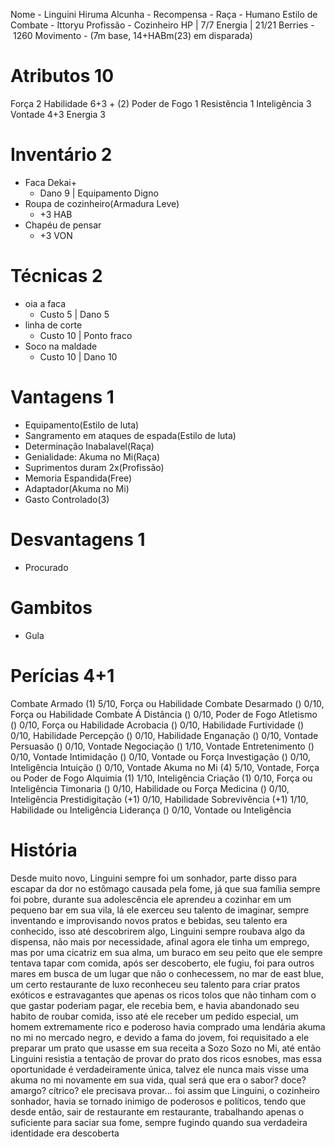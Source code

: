 Nome - Linguini Hiruma
Alcunha - 
Recompensa - 
Raça - Humano
Estilo de Combate - Ittoryu
Profissão - Cozinheiro
HP | 7/7
Energia | 21/21
Berries - 1260
Movimento - (7m base, 14+HABm(23) em disparada)
# Atributos 10
Força 2
Habilidade 6+3 + (2)
Poder de Fogo 1
Resistência 1
Inteligência 3
Vontade 4+3
Energia 3

# Inventário 2
- Faca Dekai+
	- Dano 9 | Equipamento Digno
- Roupa de cozinheiro(Armadura Leve)
	- +3 HAB
- Chapéu de pensar
	- +3 VON
# Técnicas 2
- oia a faca
	- Custo 5 | Dano 5
- linha de corte
	- Custo 10 | Ponto fraco
- Soco na maldade
	- Custo 10 | Dano 10
  
# Vantagens 1
- Equipamento(Estilo de luta)
- Sangramento em ataques de espada(Estilo de luta)
- Determinação Inabalavel(Raça)
- Genialidade: Akuma no Mi(Raça)
- Suprimentos duram 2x(Profissão)
- Memoria Espandida(Free)
- Adaptador(Akuma no Mi)
- Gasto Controlado(3)

# Desvantagens 1
 - Procurado

# Gambitos
- Gula

# Perícias 4+1
Combate Armado (1) 5/10, Força ou Habilidade
Combate Desarmado () 0/10, Força ou Habilidade
Combate Á Distância () 0/10, Poder de Fogo
Atletismo () 0/10, Força ou Habilidade
Acrobacia () 0/10, Habilidade
Furtividade () 0/10, Habilidade
Percepção () 0/10, Habilidade
Enganação () 0/10, Vontade
Persuasão () 0/10, Vontade
Negociação () 1/10, Vontade
Entretenimento () 0/10, Vontade
Intimidação () 0/10, Vontade ou Força
Investigação () 0/10, Inteligência
Intuição () 0/10, Vontade
Akuma no Mi (4) 5/10, Vontade, Força ou Poder de Fogo
Alquimia (1) 1/10, Inteligência
Criação (1) 0/10, Força ou Inteligência
Timonaria () 0/10, Habilidade ou Força
Medicina () 0/10, Inteligência
Prestidigitação (+1) 0/10, Habilidade
Sobrevivência (+1) 1/10, Habilidade ou Inteligência
Liderança () 0/10, Vontade ou Inteligência

# História
Desde muito novo, Linguini sempre foi um sonhador, parte disso para escapar da dor no estômago causada pela fome, já que sua família sempre foi pobre, durante sua adolescência ele aprendeu a cozinhar em um pequeno bar em sua vila, lá ele exerceu seu talento de imaginar, sempre inventando e improvisando novos pratos e bebidas, seu talento era conhecido, isso até descobrirem algo, Linguini sempre roubava algo da dispensa, não mais por necessidade, afinal agora ele tinha um emprego, mas por uma cicatriz em sua alma, um buraco em seu peito que ele sempre tentava tapar com comida, após ser descoberto, ele fugiu, foi para outros mares em busca de um lugar que não o conhecessem, no mar de east blue, um certo restaurante de luxo reconheceu seu talento para criar pratos exóticos e estravagantes que apenas os ricos tolos que não tinham com o que gastar poderiam pagar, ele recebia bem, e havia abandonado seu habito de roubar comida, isso até ele receber um pedido especial, um homem extremamente rico e poderoso havia comprado uma lendária akuma no mi no mercado negro, e devido a fama do jovem, foi requisitado a ele preparar um prato que usasse em sua receita a Sozo Sozo no Mi, até então Linguini resistia a tentação de provar do prato dos ricos esnobes, mas essa oportunidade é verdadeiramente única, talvez ele nunca mais visse uma akuma no mi novamente em sua vida, qual será que era o sabor? doce? amargo? cítrico? ele precisava provar... foi assim que Linguini, o cozinheiro sonhador, havia se tornado inimigo de poderosos e políticos, tendo que desde então, sair de restaurante em restaurante, trabalhando apenas o suficiente para saciar sua fome, sempre fugindo quando sua verdadeira identidade era descoberta